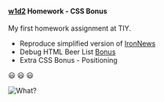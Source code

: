 #### [w1d2](https://github.com/jjrajani/w1d2_HW) Homework - CSS Bonus

My first homework assignment at TIY.

  * Reproduce simplified version of [IronNews](https://github.com/jjrajani/w1d2_HW/tree/master/HW_IronNews)
  * Debug HTML Beer List [Bonus](https://github.com/jjrajani/w1d2_HW/tree/master/Bonus)
  * Extra CSS Bonus - Positioning

:smiley: :smiley: :smiley:

![What?](http://i1189.photobucket.com/albums/z432/Gemini-Dragon-Gifs/tumblr_lrcgh5fa6g1qgzqq6.gif)